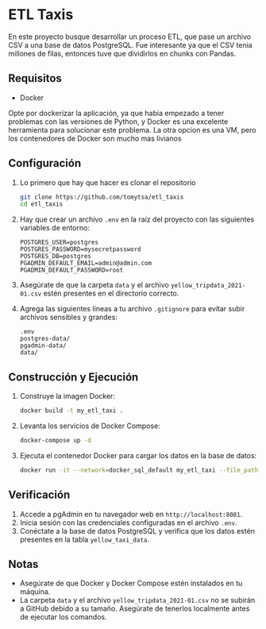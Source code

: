 # ETL Taxis

En este proyecto busque desarrollar un proceso ETL, que pase un archivo CSV a una base de datos PostgreSQL. Fue interesante ya que el CSV tenia millones de filas, entonces tuve que dividirlos en chunks con Pandas. 

## Requisitos

- Docker
  
Opte por dockerizar la aplicación, ya que habia empezado a tener problemas con las versiones de Python, y Docker es una excelente herramienta para solucionar este problema. La otra opcion es una VM, pero los contenedores de Docker son mucho mas livianos

## Configuración

1. Lo primero que hay que hacer es clonar el repositorio 

    ```sh
    git clone https://github.com/tomytsa/etl_taxis
    cd etl_taxis
    ```

2. Hay que crear un archivo `.env` en la raíz del proyecto con las siguientes variables de entorno:

    ```env
    POSTGRES_USER=postgres
    POSTGRES_PASSWORD=mysecretpassword
    POSTGRES_DB=postgres
    PGADMIN_DEFAULT_EMAIL=admin@admin.com
    PGADMIN_DEFAULT_PASSWORD=root
    ```

3. Asegúrate de que la carpeta `data` y el archivo `yellow_tripdata_2021-01.csv` estén presentes en el directorio correcto.

4. Agrega las siguientes líneas a tu archivo `.gitignore` para evitar subir archivos sensibles y grandes:

    ```gitignore
    .env
    postgres-data/
    pgadmin-data/
    data/
    ```

## Construcción y Ejecución

1. Construye la imagen Docker:

    ```sh
    docker build -t my_etl_taxi .
    ```

2. Levanta los servicios de Docker Compose:

    ```sh
    docker-compose up -d
    ```

3. Ejecuta el contenedor Docker para cargar los datos en la base de datos:

    ```sh
    docker run -it --network=docker_sql_default my_etl_taxi --file_path=data/yellow_tripdata_2021-01.csv --user=postgres --password=mysecretpassword --host=pgdatabase --port=5432 --db=postgres --table_name=yellow_taxi_data
    ```

## Verificación

1. Accede a pgAdmin en tu navegador web en `http://localhost:8081`.
2. Inicia sesión con las credenciales configuradas en el archivo `.env`.
3. Conéctate a la base de datos PostgreSQL y verifica que los datos estén presentes en la tabla `yellow_taxi_data`.

## Notas

- Asegúrate de que Docker y Docker Compose estén instalados en tu máquina.
- La carpeta `data` y el archivo `yellow_tripdata_2021-01.csv` no se subirán a GitHub debido a su tamaño. Asegúrate de tenerlos localmente antes de ejecutar los comandos.
